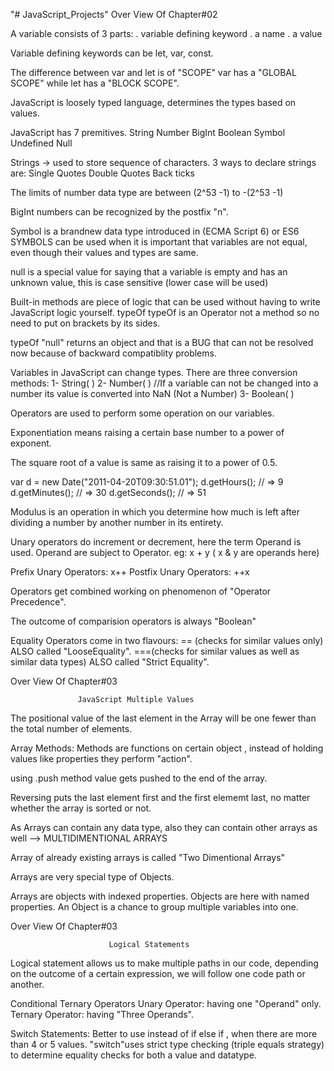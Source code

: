 "# JavaScript_Projects" 
Over View Of Chapter#02

  A variable consists of 3 parts:
.  variable defining keyword
.  a name
.  a value 
 
Variable defining keywords can be let, var, const.

The difference between var and let is of "SCOPE"
var has a "GLOBAL SCOPE" while let has a "BLOCK SCOPE".

JavaScript is loosely typed language, determines the types based on values.

JavaScript has 7 premitives.
String 
Number
BigInt
Boolean 
Symbol
Undefined
Null

Strings ->
used to store sequence of characters.
3  ways to declare strings are:
  Single Quotes
  Double Quotes
  Back ticks

The limits of number data type are between (2^53 -1) to -(2^53 -1)

BigInt numbers can be recognized by the postfix "n".

Symbol is a brandnew data type introduced in (ECMA Script 6) or ES6
SYMBOLS can be used when it is important that variables are not equal, even though their values and types are same.

null is a special value for saying that a variable is empty and has an unknown value, this is case sensitive (lower case will be  used)

Built-in methods are piece  of logic that can be used without having to write JavaScript logic yourself.
typeOf
typeOf is an Operator not a method so no need to put on brackets by its sides.

typeOf "null" returns an object and that is a BUG that can not be resolved now because of backward compatiblity problems.

Variables in JavaScript can change types.
There are three conversion methods:
1- String( )
2- Number( ) //If a variable can not be changed into a number its value is converted into NaN (Not a Number)
3- Boolean( )

Operators are used to perform some operation on our variables.

Exponentiation means raising a certain base number to a power of exponent.

The square root of a value is same as raising it to a power of 0.5.


var d = new Date("2011-04-20T09:30:51.01");
d.getHours(); // => 9
d.getMinutes(); // =>  30
d.getSeconds(); // => 51


Modulus is an operation in which you determine how much is left after dividing a number by another number in its entirety.

Unary operators do increment or decrement, here the term Operand is used.
Operand are  subject to Operator.
eg: x + y ( x & y are operands here)

Prefix Unary Operators: x++
Postfix Unary Operators: ++x

Operators get combined working on phenomenon 	of "Operator Precedence".
	  
The outcome of comparision operators is always  "Boolean" 

Equality Operators come in two flavours:
== (checks for similar values only) ALSO called "LooseEquality".
===(checks for similar values as well as similar data types) ALSO called "Strict Equality".


Over View Of Chapter#03

                   JavaScript Multiple Values
The positional value of the last element in the Array will be one fewer than the total number of elements.

Array Methods:
Methods are functions on certain object , instead of holding values like properties they perform "action".

using .push method value gets pushed to the end of the array.

Reversing puts the last element first and the first elememt last, no matter whether the array is sorted or not.

As Arrays can contain any data type, also they can contain other arrays as well  --> MULTIDIMENTIONAL ARRAYS

Array of already existing arrays is called "Two Dimentional Arrays"

Arrays are very special type of Objects.

Arrays are objects with indexed properties.
Objects are here with named properties.
An Object is a chance to group multiple variables into one.

Over View Of Chapter#03

                          Logical Statements
Logical statement allows us to make multiple paths in our code, depending on the outcome of a certain  expression, we will follow one code path or  another.

Conditional Ternary Operators
Unary Operator: having one "Operand" only.
Ternary Operator: having "Three Operands".

Switch Statements:
Better to use instead of if else if , when there are more than 4 or 5 values.
"switch"uses strict type  checking (triple equals strategy)
to determine equality checks for both a value and datatype.



